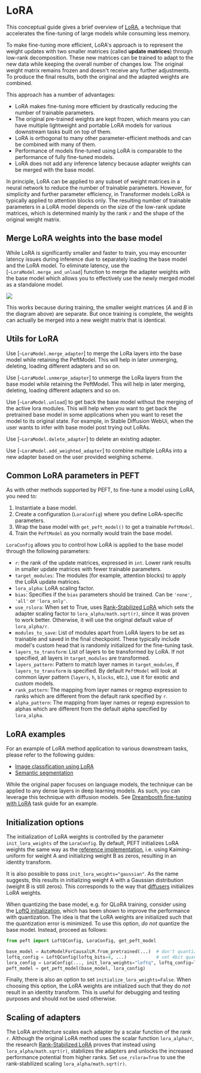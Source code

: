 <!--Copyright 2023 The HuggingFace Team. All rights reserved.

Licensed under the Apache License, Version 2.0 (the "License"); you may not use this file except in compliance with
the License. You may obtain a copy of the License at

http://www.apache.org/licenses/LICENSE-2.0

Unless required by applicable law or agreed to in writing, software distributed under the License is distributed on
an "AS IS" BASIS, WITHOUT WARRANTIES OR CONDITIONS OF ANY KIND, either express or implied. See the License for the
specific language governing permissions and limitations under the License.

⚠️ Note that this file is in Markdown but contain specific syntax for our doc-builder (similar to MDX) that may not be
rendered properly in your Markdown viewer.

-->

# LoRA 

This conceptual guide gives a brief overview of [LoRA](https://arxiv.org/abs/2106.09685), a technique that accelerates 
the fine-tuning of large models while consuming less memory. 

To make fine-tuning more efficient, LoRA's approach is to represent the weight updates with two smaller 
matrices (called **update matrices**) through low-rank decomposition. These new matrices can be trained to adapt to the 
new data while keeping the overall number of changes low. The original weight matrix remains frozen and doesn't receive 
any further adjustments. To produce the final results, both the original and the adapted weights are combined.

This approach has a number of advantages: 

* LoRA makes fine-tuning more efficient by drastically reducing the number of trainable parameters.
* The original pre-trained weights are kept frozen, which means you can have multiple lightweight and portable LoRA models for various downstream tasks built on top of them.
* LoRA is orthogonal to many other parameter-efficient methods and can be combined with many of them.
* Performance of models fine-tuned using LoRA is comparable to the performance of fully fine-tuned models.
* LoRA does not add any inference latency because adapter weights can be merged with the base model.

In principle, LoRA can be applied to any subset of weight matrices in a neural network to reduce the number of trainable 
parameters. However, for simplicity and further parameter efficiency, in Transformer models LoRA is typically applied to 
attention blocks only. The resulting number of trainable parameters in a LoRA model depends on the size of the low-rank 
update matrices, which is determined mainly by the rank `r` and the shape of the original weight matrix.

## Merge LoRA weights into the base model

While LoRA is significantly smaller and faster to train, you may encounter latency issues during inference due to separately loading the base model and the LoRA model. To eliminate latency, use the [`~LoraModel.merge_and_unload`] function to merge the adapter weights with the base model which allows you to effectively use the newly merged model as a standalone model.

<div class="flex justify-center">
    <img src="https://huggingface.co/datasets/huggingface/documentation-images/resolve/main/peft/lora_diagram.png"/>
</div>

This works because during training, the smaller weight matrices (*A* and *B* in the diagram above) are separate. But once training is complete, the weights can actually be merged into a new weight matrix that is identical.

## Utils for LoRA

Use [`~LoraModel.merge_adapter`] to merge the LoRa layers into the base model while retaining the PeftModel.
This will help in later unmerging, deleting, loading different adapters and so on.

Use [`~LoraModel.unmerge_adapter`] to unmerge the LoRa layers from the base model while retaining the PeftModel.
This will help in later merging, deleting, loading different adapters and so on.

Use [`~LoraModel.unload`] to get back the base model without the merging of the active lora modules. 
This will help when you want to get back the pretrained base model in some applications when you want to reset the model to its original state.
For example, in Stable Diffusion WebUi, when the user wants to infer with base model post trying out LoRAs.

Use [`~LoraModel.delete_adapter`] to delete an existing adapter.

Use [`~LoraModel.add_weighted_adapter`] to combine multiple LoRAs into a new adapter based on the user provided weighing scheme.

## Common LoRA parameters in PEFT

As with other methods supported by PEFT, to fine-tune a model using LoRA, you need to:

1. Instantiate a base model.
2. Create a configuration (`LoraConfig`) where you define LoRA-specific parameters.
3. Wrap the base model with `get_peft_model()` to get a trainable `PeftModel`.
4. Train the `PeftModel` as you normally would train the base model.

`LoraConfig` allows you to control how LoRA is applied to the base model through the following parameters: 

- `r`: the rank of the update matrices, expressed in `int`. Lower rank results in smaller update matrices with fewer trainable parameters.
- `target_modules`: The modules (for example, attention blocks) to apply the LoRA update matrices.
- `lora_alpha`: LoRA scaling factor.
- `bias`: Specifies if the `bias` parameters should be trained. Can be `'none'`, `'all'` or `'lora_only'`.
- `use_rslora`: When set to True, uses <a href='https://doi.org/10.48550/arXiv.2312.03732'>Rank-Stabilized LoRA</a> which sets the adapter scaling factor to `lora_alpha/math.sqrt(r)`, since it was proven to work better. Otherwise, it will use the original default value of `lora_alpha/r`.
- `modules_to_save`: List of modules apart from LoRA layers to be set as trainable and saved in the final checkpoint. These typically include model's custom head that is randomly initialized for the fine-tuning task.
- `layers_to_transform`: List of layers to be transformed by LoRA. If not specified, all layers in `target_modules` are transformed.
- `layers_pattern`: Pattern to match layer names in `target_modules`, if `layers_to_transform` is specified. By default `PeftModel` will look at common layer pattern (`layers`, `h`, `blocks`, etc.), use it for exotic and custom models.
- `rank_pattern`: The mapping from layer names or regexp expression to ranks which are different from the default rank specified by `r`.
- `alpha_pattern`: The mapping from layer names or regexp expression to alphas which are different from the default alpha specified by `lora_alpha`.

## LoRA examples

For an example of LoRA method application to various downstream tasks, please refer to the following guides:

* [Image classification using LoRA](../task_guides/image_classification_lora)
* [Semantic segmentation](../task_guides/semantic_segmentation_lora)

While the original paper focuses on language models, the technique can be applied to any dense layers in deep learning 
models. As such, you can leverage this technique with diffusion models. See [Dreambooth fine-tuning with LoRA](../task_guides/task_guides/dreambooth_lora) task guide for an example.

## Initialization options

The initialization of LoRA weights is controlled by the parameter `init_lora_weights` of the `LoraConfig`. By default, PEFT initializes LoRA weights the same way as the [reference implementation](https://github.com/microsoft/LoRA), i.e. using Kaiming-uniform for weight A and initializing weight B as zeros, resulting in an identity transform.

It is also possible to pass `init_lora_weights="gaussian"`. As the name suggests, this results in initializing weight A with a Gaussian distribution (weight B is still zeros). This corresponds to the way that [diffusers](https://huggingface.co/docs/diffusers/index) initializes LoRA weights.

When quantizing the base model, e.g. for QLoRA training, consider using the [LoftQ initialization](https://arxiv.org/abs/2310.08659), which has been shown to improve the performance with quantization. The idea is that the LoRA weights are initialized such that the quantization error is minimized. To use this option, *do not* quantize the base model. Instead, proceed as follows:

```python
from peft import LoftQConfig, LoraConfig, get_peft_model

base_model = AutoModelForCausalLM.from_pretrained(...)  # don't quantize here
loftq_config = LoftQConfig(loftq_bits=4, ...)           # set 4bit quantization
lora_config = LoraConfig(..., init_lora_weights="loftq", loftq_config=loftq_config)
peft_model = get_peft_model(base_model, lora_config)
```

Finally, there is also an option to set `initialize_lora_weights=False`. When choosing this option, the LoRA weights are initialized such that they do *not* result in an identity transform. This is useful for debugging and testing purposes and should not be used otherwise.

## Scaling of adapters

The LoRA architecture scales each adapter by a scalar function of the rank `r`. Although the original LoRA method uses the scalar function `lora_alpha/r`, the research [Rank-Stabilized LoRA](https://doi.org/10.48550/arXiv.2312.03732) proves that instead using `lora_alpha/math.sqrt(r)`, stabilizes the adapters and unlocks the increased performance potential from higher ranks. Set `use_rslora=True` to use the rank-stabilized scaling `lora_alpha/math.sqrt(r)`.